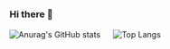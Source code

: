 ### Hi there 👋

<!--
**wookhyunKim/wookhyunKim** is a ✨ _special_ ✨ repository because its `README.md` (this file) appears on your GitHub profile.

Here are some ideas to get you started:

- 🔭 I’m currently working on ...
- 🌱 I’m currently learning ...
- 👯 I’m looking to collaborate on ...
- 🤔 I’m looking for help with ...
- 💬 Ask me about ...
- 📫 How to reach me: ...
- 😄 Pronouns: ...
- ⚡ Fun fact: ...
-->

<!-- Languages</br>
 <img src="https://img.shields.io/badge/Swift-F05138?style=flat&logo=Swift&logoColor=white"/> <img src="https://img.shields.io/badge/Dart-0175C2?style=flat&logo=Dart&logoColor=white"/>

 IDE</br>
 <img src="https://img.shields.io/badge/Eclipse-2C2255?style=flat&logo=Eclipseide&logoColor=white"/>
 <img src="https://img.shields.io/badge/Xcode-147EFB?style=flat&logo=xcode&logoColor=white"/>
 <img src="https://img.shields.io/badge/VisualStudioCode-007ACC?style=flat&logo=visualstudiocode&logoColor=white"/>

 Framework</br>
  <img src="https://img.shields.io/badge/Springboot-6DB33F?style=flat&logo=springboot&logoColor=white"/>
 <img src="https://img.shields.io/badge/Spring-6DB33F?style=flat&logo=spring&logoColor=white"/>
 <img src="https://img.shields.io/badge/Flutter-02569B?style=flat&logo=Flutter&logoColor=white"/> 

 Database</br>
 <img src="https://img.shields.io/badge/SQLite-4479A1?style=flat&logo=sqlite&logoColor=white"/>
 <img src="https://img.shields.io/badge/MySQL-003B57?style=flat&logo=mysql&logoColor=white"/>
 <img src="https://img.shields.io/badge/Firebase-FFCA28?style=flat&logo=firebase&logoColor=white"/>
-->

![Anurag's GitHub stats](https://github-readme-stats.vercel.app/api?username=wookhyunKim&anuraghazra&theme=dracula&icons=true)&nbsp;　
![Top Langs](https://github-readme-stats.vercel.app/api/top-langs/?username=wookhyunKim&layout=compact&theme=dracula)


